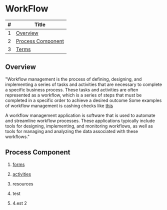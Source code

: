 # WorkFlow

#|Title
---|-----
1|[Overview](./README.md/#overview)
2|[Process Component](./README.md/#process-component)
3|[Terms](./General/Terms.md)

## Overview

"Workflow management is the process of defining, designing, and implementing a series of tasks and activities that are necessary to complete a specific business process. These tasks and activities are often represented as a workflow, which is a series of steps that must be completed in a specific order to achieve a desired outcome
Some examples of workflow management is cashing checks like [this](./General/general.md#cashing-checks-example)

A workflow management application is software that is used to automate and streamline workflow processes. These applications typically include tools for designing, implementing, and monitoring workflows, as well as tools for managing and analyzing the data associated with these workflows."

## Process Component

1. [forms](./General/st_forms.md)
2. [activities](./General/st_activity.md)
3. resources 

3. test
4. 4.est 2
